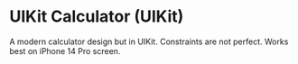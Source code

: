 # UIKit Calculator (UIKit)
A modern calculator design but in UIKit. 
Constraints are not perfect. Works best on
iPhone 14 Pro screen.
